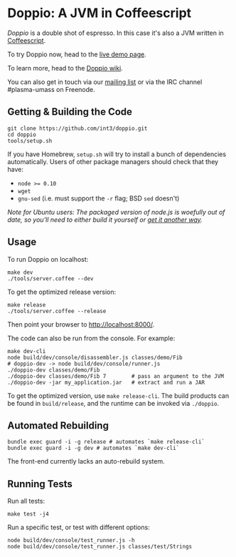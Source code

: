 Doppio: A JVM in Coffeescript
=================================

_Doppio_ is a double shot of espresso.
In this case it's also a JVM written in [Coffeescript](http://coffeescript.org/).

To try Doppio now, head to the [live demo page](http://int3.github.io/doppio/).

To learn more, head to the [Doppio wiki](https://github.com/int3/doppio/wiki).

You can also get in touch via our [mailing list][mail] or via the IRC channel
\#plasma-umass on Freenode.

[mail]: https://groups.google.com/forum/?fromgroups#!forum/plasma-umass-gsoc

Getting & Building the Code
---------------------------

    git clone https://github.com/int3/doppio.git
    cd doppio
    tools/setup.sh

If you have Homebrew, `setup.sh` will try to install a bunch of dependencies
automatically. Users of other package managers should check that they have:

* `node >= 0.10`
* `wget`
* `gnu-sed` (i.e. must support the `-r` flag; BSD `sed` doesn't)

*Note for Ubuntu users: The packaged version of node.js is woefully out of date,
so you'll need to either build it yourself or
[get it another way](http://stackoverflow.com/q/7214474/10601).*

Usage
-----

To run Doppio on localhost:

    make dev
    ./tools/server.coffee --dev

To get the optimized release version:

    make release
    ./tools/server.coffee --release

Then point your browser to [http://localhost:8000/](http://localhost:8000/).

The code can also be run from the console. For example:

    make dev-cli
    node build/dev/console/disassembler.js classes/demo/Fib
    # doppio-dev -> node build/dev/console/runner.js
    ./doppio-dev classes/demo/Fib
    ./doppio-dev classes/demo/Fib 7        # pass an argument to the JVM
    ./doppio-dev -jar my_application.jar   # extract and run a JAR

To get the optimized version, use `make release-cli`. The build products can be
found in `build/release`, and the runtime can be invoked via `./doppio`.

Automated Rebuilding
--------------------

    bundle exec guard -i -g release # automates `make release-cli`
    bundle exec guard -i -g dev # automates `make dev-cli`

The front-end currently lacks an auto-rebuild system.

Running Tests
-------------

Run all tests:

    make test -j4

Run a specific test, or test with different options:

    node build/dev/console/test_runner.js -h
    node build/dev/console/test_runner.js classes/test/Strings

